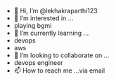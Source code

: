 - 👋 Hi, I’m @lekhakraparthi123
- 👀 I’m interested in ...
- playing bgmi
- 🌱 I’m currently learning ...
- devops
- aws
- 💞️ I’m looking to collaborate on ...
- devops engineer
- 📫 How to reach me ...via email

<!---
lekhakraparthi123/lekhakraparthi123 is a ✨ special ✨ repository because its `README.md` (this file) appears on your GitHub profile.
You can click the Preview link to take a look at your changes.
--->
